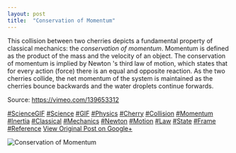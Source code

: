 ```yaml
---
layout: post
title:  "Conservation of Momentum"
---
```


This collision between two cherries depicts a fundamental property of classical mechanics: the _conservation of momentum_. Momentum is defined as the product of the mass and the velocity of an object. The conservation of momentum is implied by Newton 's third law of motion, which states that for every action (force) there is an equal and opposite reaction. As the two cherries collide, the net momentum of the system is maintained as the cherries bounce backwards and the water droplets continue forwards.   
  
Source: <https://vimeo.com/139653312>  
  
[#ScienceGIF](https://plus.google.com/s/%23ScienceGIF/posts) [#Science](https://plus.google.com/s/%23Science/posts) [#GIF](https://plus.google.com/s/%23GIF/posts) [#Physics](https://plus.google.com/s/%23Physics/posts) [#Cherry](https://plus.google.com/s/%23Cherry/posts) [#Collision](https://plus.google.com/s/%23Collision/posts) [#Momentum](https://plus.google.com/s/%23Momentum/posts) [#Inertia](https://plus.google.com/s/%23Inertia/posts) [#Classical](https://plus.google.com/s/%23Classical/posts) [#Mechanics](https://plus.google.com/s/%23Mechanics/posts) [#Newton](https://plus.google.com/s/%23Newton/posts) [#Motion](https://plus.google.com/s/%23Motion/posts) [#Law](https://plus.google.com/s/%23Law/posts) [#State](https://plus.google.com/s/%23State/posts) [#Frame](https://plus.google.com/s/%23Frame/posts) [#Reference](https://plus.google.com/s/%23Reference/posts)
[View Original Post on Google+](https://plus.google.com/+ColinSullender/posts/SGbiVFz3nzs)

![Conservation of Momentum](https://i.imgur.com/CniCLTI.gif)
